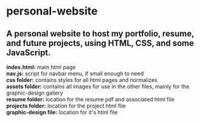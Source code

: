# personal-website
## A personal website to host my portfolio, resume, and future projects, using HTML, CSS, and some JavaScript.
**index.html:** main html page\
**nav.js:** script for navbar menu, if small enough to need\
**css folder:** contains styles for all html pages and normalizes\
**assets folder:** contains all images for use in the other files, mainly for the graphic-design gallery\
**resume folder:** location for the resume pdf and associated html file\
**projects folder:** location for the project html file\
**graphic-design file:** location for it's html file
